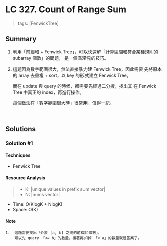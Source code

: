 # LC 327. Count of Range Sum
> tags: [FenwickTree]

## Summary
1.  利用「前綴和 + Fenwick Tree」，可以快速解「計算區間和符合某種規則的 subarray 個數」的問題，
    是一個滿常見的技巧。

2.  這題因為數字範圍很大，無法直接暴力建 Fenwick Tree，因此需要
    先將原本的 array 去重複 + sort，以 key 的形式建立 Fenwick Tree。

    而在 update 與 query 的時候，都需要先經過二分搜，找出其
    在 Fenwick Tree 中真正的 index，再進行操作。

    這個做法在「數字範圍很大時」很常用，值得一記。
<br>

## Solutions
### Solution #1
#### Techniques
- Fenwick Tree

#### Resource Analysis
> - K: |unique values in prefix sum vector|
> - N: |nums vector|
- Time: O(KlogK + NlogK)
- Space: O(K)

#### Note
```
1.  這題需要找出「介於 [a, b] 之間的前綴和個數」，
    可以先 query 「<= b」的數量，接著再扣掉 「< a」的數量就是答案了。
```
